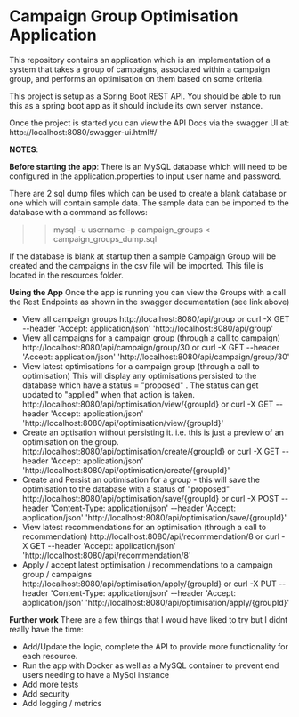 Campaign Group Optimisation Application
========================================

This repository contains an application which is an implementation of a system that takes a group of campaigns, associated within a campaign group, 
and performs an optimisation on them based on some criteria.

This project is setup as a Spring Boot REST API. You should be able to run this as a spring boot app as it should include its own server instance.

Once the project is started you can view the API Docs via the swagger UI at: http://localhost:8080/swagger-ui.html#/

**NOTES**:

**Before starting the app**:
There is an MySQL database which will need to be configured in the application.properties to input user name and password.

There are 2 sql dump files which can be used to create a blank database or one which will contain sample data.
The sample data can be imported to the database with a command as follows:
>> mysql -u username -p campaign_groups < campaign_groups_dump.sql

If the database is blank at startup then a sample Campaign Group will be created and the campaigns in the csv file will be imported. This file is located in the resources folder.

**Using the App**
Once the app is running you can view the Groups with a call the Rest Endpoints as shown in the swagger documentation (see link above)
- View all campaign groups 
  http://localhost:8080/api/group   or   curl -X GET --header 'Accept: application/json' 'http://localhost:8080/api/group'
- View all campaigns for a campaign group (through a call to campaign)
  http://localhost:8080/api/campaign/group/30 
  or curl -X GET --header 'Accept: application/json' 'http://localhost:8080/api/campaign/group/30'
- View latest optimisations for a campaign group (through a call to optimisation)
  This will display any optimisations persisted to the database which have a status = "proposed" . The status can get updated to "applied" when that action is taken.
  http://localhost:8080/api/optimisation/view/{groupId} 
  or curl -X GET --header 'Accept: application/json' 'http://localhost:8080/api/optimisation/view/{groupId}'
- Create an optisation without persisting it. i.e. this is just a preview of an optimisation on the group.
  http://localhost:8080/api/optimisation/create/{groupId}
  or curl -X GET --header 'Accept: application/json' 'http://localhost:8080/api/optimisation/create/{groupId}'
- Create and Persist an optimisation for a group - this will save the optimisation to the database with a status of "proposed"
  http://localhost:8080/api/optimisation/save/{groupId} 
  or curl -X POST --header 'Content-Type: application/json' --header 'Accept: application/json' 'http://localhost:8080/api/optimisation/save/{groupId}'
- View latest recommendations for an optimisation (through a call to recommendation)
  http://localhost:8080/api/recommendation/8 
  or curl -X GET --header 'Accept: application/json' 'http://localhost:8080/api/recommendation/8'
- Apply / accept latest optimisation / recommendations to a campaign group / campaigns
  http://localhost:8080/api/optimisation/apply/{groupId}
  or curl -X PUT --header 'Content-Type: application/json' --header 'Accept: application/json' 'http://localhost:8080/api/optimisation/apply/{groupId}'

**Further work**
There are a few things that I would have liked to try but I didnt really have the time:
  - Add/Update the logic, complete the API to provide more functionality for each resource.
  - Run the app with Docker as well as a MySQL container to prevent end users needing to have a MySql instance
  - Add more tests
  - Add security
  - Add logging / metrics
